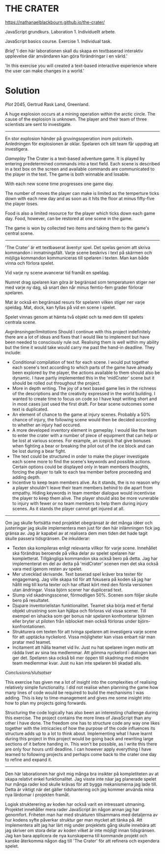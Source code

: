 # THE CRATER

https://nathanaelblackbourn.github.io/the-crater/

JavaScript grundkurs.
Laboration 1.
Individuellt arbete.

JavaScript basics course.
Exercise 1.
Individual task.

*Brief*
'I den här laborationen skall du skapa en textbaserad interaktiv upplevelse där användaren kan göra förändringar i en värld.'

'In this exercise you will created a text-based interactive experience where the user can make changes in a world.'


# Solution
*Plot*
2045, Gertrud Rask Land, Greenland.

A huge explosion occurs at a mining operation within the arctic circle. The cause of the explosion is unknown. The player and their team of three scientists are sent to investigate.

-----

En stor explosion händer på gruvingsoperation inom polcirkeln. Anledningen för explosionen är oklar. Spelaren och sitt team får uppdrag att investigera.


*Gameplay*
The Crater is a text-based adventure game. It is played by entering predetermined commands into a text field. Each scene is described in a text box on the screen and available commands are communicated to the player in the text. The game is both winnable and losable. 

With each new scene time progresses one game day.

The number of moves the player can make is limited as the temperture ticks down with each new day and as soon as it hits the floor at minus fifty-five the player loses.

Food is also a limited resource for the player which ticks down each game day. Food, however, can be restored at one scene in the game.

The game is won by collected two items and taking them to the game's central scene.

-----

'The Crater' är ett textbaserat äventyr spel. Det spelas genom att skriva kommandon i inmatningsfält. Varje scene beskrivs i text på skärmen och möjliga kommandon kommuniceras till spelaren i texten. Man kan både vinna och förlora spelet.

Vid varje ny scene avancerar tid framåt en speldag.

Numret drag spelaren kan göra är begränsad som temperaturen stiger ner med varje ny dag, så snart den når minus femtio-fem grader förlorar spelaren.

Mat är också en begränsad resurs för spelaren vilken stiger ner varje speldag. Mat, dock, kan fyllas på vid en scene i spelet.

Spelet vinnas genom at hämta två objekt och ta med dem till spelets centrala scene.


*Avgränsningar/limitations*
Should I continue with this project indefinitely there are a lot of ideas and fixes that I would like to implement but have been needed to consciously rule out. Realising them is well within my ability but the time it would take would carry me past the hand-in deadline. They include:

- Conditional compilation of text for each scene. I would put together each scene's text according to which parts of the game have already been explored by the player, the actions available to them should also be dynamic. I have partly implemented this in the 'midCrater' scene but it should be rolled out throughout the project.
- More in depth writing. The joy of a text based game lies in the richness of the descriptions and the creativity expressed in the world building. I wanted to create time to focus on code so I have kept writing short and in most cases just used the first draft. For bear scene outcomes some text is duplicated.
- An element of chance to the game at injury scenes. Probably a 50% chance of injury, the following scene would then be decided according to whether an injury had occured.
- A more developed inventory element in gameplay. I would like the team to enter the crater with a number of piece of equipment that can help or be lost at various scenes. For example, an icepick that give bonuses when fighting a bear or breaking the pilot out of the ice block and can be lost during a bear fight.
- The text could be structured in order to make the player investigate each scene more to find the scene's keywords and possible actions. Certain options could be displayed only in team members thoughts, forcing the player to talk to each tea member before proceeding and adding depth.
- Incentive to keep team members alive. As it stands, the is no reason why a player shouldn't leave their team members behind to die apart from empathy. Hiding keywords in team member dialogue would incentivise the player to keep them alive. The player should also be more vunerable to injury with fewer or no team members to help them during injury scenes. As it stands the player cannot get injured at all.

-----

Om jag skulle fortsätta med projektet obegränsat är det många idéer och justeringar jag skulle implementera men just för den här inlämningen fick jag gränsa av. Jag är kapabel av at realisera dem men tiden det hade tagit skulle passera tidsgränsen. De inkulderar:

- Texten ska kompileras enligt relevanta villkor för varje scene. Innehållet ska förändras beroende på vilka delar av spelet spelaren har kompletterat. Tillgängliga kommandon ska också bero på detta. Jag har implementerat en del av detta på 'midCrater' scenen men det ska också vara med igenom resten av spelet.
- Mer utvecklad skrivande. Text baserad spel kräver bra texter för engagemang. Jag ville skapa tid för att fokusera på koden så jag har hållit mig till korta texter och har oftast kört med den första versionen utan ändringar. Vissa björn scener har dupilcerad text.
- Slump vid skadningsscener, förmodligen 50%. Scenen som följer skulle bero på resultatet.
- Djupare inventorielistan funktionalitet. Teamet ska börja med et flertal objekt utrustning som kan hjälpa och förloras vid vissa scener. Till exempel en ishacka som ger bonus när spelaren konfronterar björnen eller bryter ut piloten från isblocket men också förloras under björn-konfrontationen.
- Strukturera om texten för att tvinga spelaren att investigera varje scene för att upptäcka nyckelord. Vissa möjligheter kan visas enbart när man pratar med teamet.
- Incitament att hålla teamet vid liv. Just nu hat spelaren ingen motiv att rädda livet av sina tea medlemmar. Att gömma nyckelord i dialogen kan ger det. Spelaren ska också bli mer öppen till skadning med mindre team medlemmar kvar. Just nu kan inte spelaren bli skadad alls.


*Conclusions/slutsatser*

This exercise has given me a lot of insight into the complexities of realising relatively simple functionality. I did not realise when planning the game how many lines of code would be required to build the mechanisms I was adding. This is key to time-management and gives me some insight into how to plan my projects going forwards.

Structuring the code logically has also been an interesting challenge during this exercise. The project contains the more lines of JavaScript than any other I have done. The freedom one has to structure code any way one likes together with the intricacies of how the purpose of the code influences its structure adds up to a lot to think about. Implementing what I have learnt during this project in this project would be going back and rewriting large sections of it before handing in. This won't be possible, as I write this there are only four hours until deadline. I can however apply everything I have learned to following projects and perhaps come back to the crater one day to refine and expand it.

-----

Den här laborationen har givit mig många bra insikter på kompletiteten av at skapa relativt enkel funktionalitet. Jag visste inte näar jag planerade spelet hur många rader kod skulle krävas för att bygga mekanismerna jag lade till. Detta är viktigt när det gäller tidshantering och jag kommer använda mina nya lärdomar i projekten framåt.

Logisk strukterering av koden har också varit en intressant utmaning. Projektet innehåller mera rader JavaScript än någon annan jag har genomfort. Friheten man har med strukturen tillsammans med detaljerna av hur kodens syfte påverkar struktur ger man mycket att tänka på. Att implementera allt jag har lärt mig under projektets gång skulle innebära att jag skriver om stora delar av koden vilket är inte möjligt innan tidsgränsen. Jag kan bara applicera de nya kunskaperna till kommande projekt och kanske återkomma någon dag till 'The Crater' för att refinera och expendera spelet.